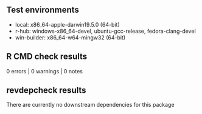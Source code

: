 ## Test environments

* local: x86_64-apple-darwin19.5.0 (64-bit)
* r-hub: windows-x86_64-devel, ubuntu-gcc-release, fedora-clang-devel
* win-builder: x86_64-w64-mingw32 (64-bit)

## R CMD check results
0 errors | 0 warnings | 0 notes

## revdepcheck results

There are currently no downstream dependencies for this package
